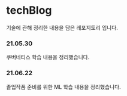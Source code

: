 # techBlog
기술에 관해 정리한 내용을 담은 레포지토리 입니다. 

### 21.05.30 

쿠버네티스 학습 내용을 정리했습니다. 

### 21.06.22

졸업작품 준비를 위한 ML 학습 내용을 정리했습니다.

